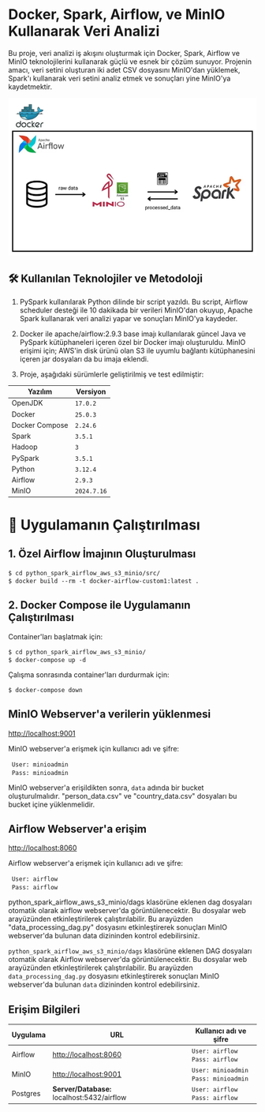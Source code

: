 # Docker, Spark, Airflow, ve MinIO Kullanarak Veri Analizi


Bu proje, veri analizi iş akışını oluşturmak için Docker, Spark, Airflow ve MinIO teknolojilerini kullanarak güçlü ve
esnek bir çözüm sunuyor. Projenin amacı, veri setini oluşturan iki adet CSV dosyasını MinIO'dan yüklemek, Spark'ı 
kullanarak veri setini analiz etmek ve sonuçları yine MinIO'ya kaydetmektir.

![diagram](./docker_spark_airflow_minio.png)

## 🛠 Kullanılan Teknolojiler ve Metodoloji


1. PySpark kullanılarak Python dilinde bir script yazıldı. Bu script, Airflow scheduler desteği ile 10 dakikada bir verileri MinIO'dan okuyup, Apache Spark kullanarak veri analizi yapar ve sonuçları MinIO'ya kaydeder.
2. Docker ile apache/airflow:2.9.3 base imajı kullanılarak güncel Java ve PySpark kütüphaneleri içeren özel bir Docker imajı oluşturuldu. MinIO erişimi için; AWS'in disk ürünü olan S3 ile uyumlu bağlantı kütüphanesini içeren jar dosyaları da bu imaja eklendi.

3. Proje, aşağıdaki sürümlerle geliştirilmiş ve test edilmiştir:


| Yazılım        | Versiyon     |
|----------------|--------------|
| OpenJDK        | `17.0.2`     |
| Docker         | `25.0.3`     |
| Docker Compose | `2.24.6`     |
| Spark          | `3.5.1`      |
| Hadoop         | `3`          |
| PySpark        | `3.5.1`      |
| Python         | `3.12.4`     |
| Airflow        | `2.9.3`      |
| MinIO          | `2024.7.16`  |


# 🚀 Uygulamanın Çalıştırılması
## 1. Özel Airflow İmajının Oluşturulması

    $ cd python_spark_airflow_aws_s3_minio/src/
    $ docker build --rm -t docker-airflow-custom1:latest .  

## 2. Docker Compose ile Uygulamanın Çalıştırılması
Container'ları başlatmak için:

    $ cd python_spark_airflow_aws_s3_minio/
    $ docker-compose up -d

Çalışma sonrasında container'ları durdurmak için:

    $ docker-compose down


## MinIO Webserver'a verilerin yüklenmesi

[http://localhost:9001](http://localhost:9001)

MinIO webserver'a erişmek için kullanıcı adı ve şifre: 

``` User: minioadmin``` <br> ``` Pass: minioadmin```

MinIO webserver'a erişildikten sonra, `data` adında bir bucket oluşturulmalıdır.
"person_data.csv" ve "country_data.csv" dosyaları bu bucket içine yüklenmelidir.

## Airflow Webserver'a erişim

[http://localhost:8060](http://localhost:8060)

Airflow webserver'a erişmek için kullanıcı adı ve şifre: 

``` User: airflow``` <br> ``` Pass: airflow```

python_spark_airflow_aws_s3_minio/dags klasörüne eklenen dag dosyaları otomatik olarak airflow webserver'da görüntülenecektir.
Bu dosyalar web arayüzünden etkinleştirilerek çalıştırılabilir. Bu arayüzden "data_processing_dag.py" dosyasını etkinleştirerek 
sonuçları MinIO webserver'da bulunan data dizininden kontrol edebilirsiniz.

`python_spark_airflow_aws_s3_minio/dags` klasörüne eklenen DAG dosyaları otomatik olarak Airflow webserver'da görüntülenecektir. 
Bu dosyalar web arayüzünden etkinleştirilerek çalıştırılabilir. Bu arayüzden `data_processing_dag.py` dosyasını etkinleştirerek 
sonuçları MinIO webserver'da bulunan `data` dizininden kontrol edebilirsiniz.

## Erişim Bilgileri 

| Uygulama       | URL                                            | Kullanıcı adı ve şifre                               |
|----------------|------------------------------------------------|------------------------------------------------------|
| Airflow        | [http://localhost:8060](http://localhost:8085) | ``` User: airflow``` <br> ``` Pass: airflow```       |         |
| MinIO          | [http://localhost:9001](http://localhost:9001) | ``` User: minioadmin``` <br> ``` Pass: minioadmin``` |           |
| Postgres       | **Server/Database:** localhost:5432/airflow    | ``` User: airflow``` <br> ``` Pass: airflow```       |           | 
